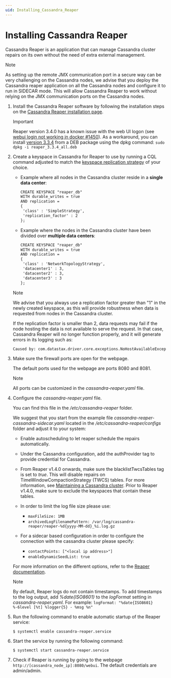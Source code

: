 ```yaml
---
uid: Installing_Cassandra_Reaper
---
```


# Installing Cassandra Reaper

Cassandra Reaper is an application that can manage Cassandra cluster repairs on its own without the need of extra external management.

> [!NOTE]
> As setting up the remote JMX communication port in a secure way can be very challenging on the Cassandra nodes, we advise that you deploy the Cassandra reaper application on all the Cassandra nodes and configure it to run in SIDECAR mode. This will allow Cassandra Reaper to work without relying on the JMX communication ports on the Cassandra nodes.

1. Install the Cassandra Reaper software by following the installation steps on the [Cassandra Reaper installation page](http://cassandra-reaper.io/docs/download/install/).

   > [!IMPORTANT]
   > Reaper version 3.4.0 has a known issue with the web UI logon (see [webui login not working in docker #1450](https://github.com/thelastpickle/cassandra-reaper/issues/1450)). As a workaround, you can install [version 3.3.4](https://github.com/thelastpickle/cassandra-reaper/releases/tag/3.3.4) from a DEB package using the dpkg command: `sudo dpkg -i reaper_3.3.4_all.deb`

1. Create a keyspace in Cassandra for Reaper to use by running a CQL command adjusted to match the [keyspace replication strategy](https://docs.datastax.com/en/cassandra-oss/3.x/cassandra/architecture/archDataDistributeReplication.html) of your choice.

   - Example where all nodes in the Cassandra cluster reside in a **single data center**:

     ```txt
     CREATE KEYSPACE "reaper_db"
     WITH durable_writes = true
     AND replication =
     {
      'class' : 'SimpleStrategy',
      'replication_factor' : 2
     };
     ```

   - Example where the nodes in the Cassandra cluster have been divided over **multiple data centers**:

     ```txt
     CREATE KEYSPACE "reaper_db"
     WITH durable_writes = true
     AND replication =
     {
      'class' : 'NetworkTopologyStrategy',
      'datacenter1' : 3,
      'datacenter2' : 3,
      'datacenter3' : 3
     };
     ```

   > [!NOTE]
   > We advise that you always use a replication factor greater than "1" in the newly created keyspace, as this will provide robustness when data is requested from nodes in the Cassandra cluster.
   >
   > If the replication factor is smaller than 2, data requests may fail if the node hosting the data is not available to serve the request. In that case, Cassandra Reaper will no longer function properly, and it will generate errors in its logging such as:
   >
   > ```txt
   > Caused by: com.datastax.driver.core.exceptions.NoHostAvailableException: All host(s) tried for query failed (tried: /10.66.117.69:9042 (com.datastax.driver.core.exceptions.UnavailableException: Not enough replicas available for query at consistency LOCAL_ONE (1 required but only 0 alive)), /10.66.117.67:9042 (com.datastax.driver.core.exceptions.UnavailableException: Not enough replicas available for query at consistency LOCAL_ONE (1 required but only 0 alive)))
   > ```

1. Make sure the firewall ports are open for the webpage.

   The default ports used for the webpage are ports 8080 and 8081.

   > [!NOTE]
   > All ports can be customized in the *cassandra-reaper.yaml* file.

1. Configure the *cassandra-reaper.yaml* file.

   You can find this file in the */etc/cassandra-reaper* folder.

   We suggest that you start from the example file *cassandra-reaper-cassandra-sidecar.yaml* located in the */etc/cassandra-reaper/configs* folder and adjust it to your system:

   - Enable autoscheduling to let reaper schedule the repairs automatically.

   - Under the Cassandra configuration, add the authProvider tag to provide credential for Cassandra.

   - From Reaper v1.4.0 onwards, make sure the blacklistTwcsTables tag is set to *true*. This will disable repairs on TimeWindowCompactionStrategy (TWCS) tables. For more information, see [Maintaining a Cassandra cluster](xref:Maintain_Cassandra_Cluster#keeping-your-nodes-repaired). Prior to Reaper v1.4.0, make sure to exclude the keyspaces that contain these tables.

   - In order to limit the log file size please use: 
      - `maxFileSize: 1MB`
      - `archivedLogFilenamePattern: /var/log/cassandra-reaper/reaper-%d{yyyy-MM-dd}_%i.log.gz`

   - For a sidecar based configuration in order to configure the connection with the cassandra cluster please specify: 
      - `contactPoints: ["<local ip address>"]`
      - `enableDynamicSeedList: true`
       
   For more information on the different options, refer to the [Reaper documentation](http://cassandra-reaper.io/docs/configuration/).
  
   > [!NOTE]
   > By default, Reaper logs do not contain timestamps. To add timestamps to the log output, add *%date{ISO8601}* to the *logFormat* setting in *cassandra-reaper.yaml*. For example: `logFormat: "%date{ISO8601} %-6level [%t] %logger{5} - %msg %n"`

1. Run the following command to enable automatic startup of the Reaper service:

   `$ systemctl enable cassandra-reaper.service`

1. Start the service by running the following command:

   `$ systemctl start cassandra-reaper.service`

1. Check if Reaper is running by going to the webpage `http://[cassandra_node_ip]:8080/webui`. The default credentials are admin/admin.
